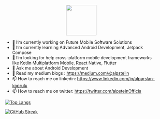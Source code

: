 <div id="header" align="center">
  <img src="https://media.giphy.com/media/M9gbBd9nbDrOTu1Mqx/giphy.gif" width="100"/>
</div>

- 🔭 I’m currently working on Future Mobile Software Solutions
- 🌱 I’m currently learning Advanced Android Development, Jetpack Compose
- 🤔 I’m looking for help cross-platform mobile development frameworks like Kotlin Multiplatform Mobile, React Native, Flutter
- 💬 Ask me about Android Development
- 💼 Read my medium blogs : https://medium.com/@alpsteiin
- 📫 How to reach me on linkedin: https://www.linkedin.com/in/alparslan-koprulu
- 📫 How to reach me on twitter: https://twitter.com/alpsteinOfficia

[![Top Langs](https://github-readme-stats.vercel.app/api/top-langs/?username=kprl884&layout=compact&theme=vision-friendly-dark)](https://github.com/anuraghazra/github-readme-stats)

[![GitHub Streak](http://github-readme-streak-stats.herokuapp.com?user=kprl884&theme=dark&background=000000)](https://git.io/streak-stats)

